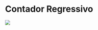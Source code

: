 # Contador Regressivo

<img src="https://user-images.githubusercontent.com/73660994/133664834-aca4c36e-737e-4c38-8931-af717877f509.png" />
